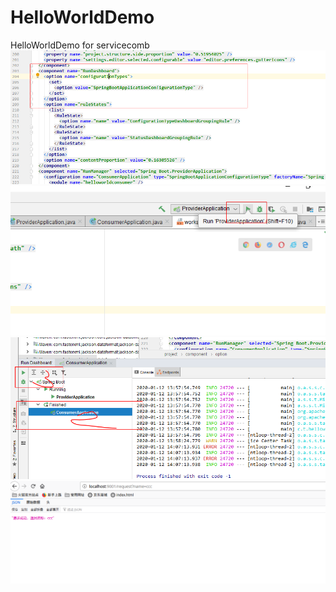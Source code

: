 # HelloWorldDemo
HelloWorldDemo for servicecomb
![mbioq_spring_rundashboard_configurationTypes.png](./img/mbioq_spring_rundashboard_configurationTypes.png)
![mbioq_spring_rundashboard_configurationTypes.png](./img/mbioq_spring_rundashboard_configurationTypes_02.png)
![mbioq_spring_rundashboard_configurationTypes.png](./img/mbioq_spring_rundashboard_configurationTypes_03.png)
![mbioq_spring_rundashboard_configurationTypes.png](./img/mbioq_spring_rundashboard_configurationTypes_04.png)
